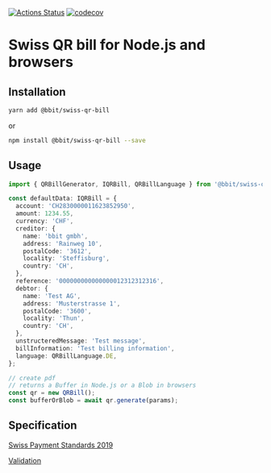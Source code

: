 [![Actions Status](https://github.com/bbit-cloud/swiss-qr-bill/workflows/Node%20CI/badge.svg)](https://github.com//bbit-cloud/swiss-qr-bill/actions)
[![codecov](https://codecov.io/gh/bbit-cloud/swiss-qr-bill/branch/master/graph/badge.svg)](https://codecov.io/gh/bbit-cloud/swiss-qr-bill)

# Swiss QR bill for Node.js and browsers

## Installation

```bash
yarn add @bbit/swiss-qr-bill
```

or

```bash
npm install @bbit/swiss-qr-bill --save
```

## Usage

```ts
import { QRBillGenerator, IQRBill, QRBillLanguage } from '@bbit/swiss-qr-bill';

const defaultData: IQRBill = {
  account: 'CH2830000011623852950',
  amount: 1234.55,
  currency: 'CHF',
  creditor: {
    name: 'bbit gmbh',
    address: 'Rainweg 10',
    postalCode: '3612',
    locality: 'Steffisburg',
    country: 'CH',
  },
  reference: '000000000000000012312312316',
  debtor: {
    name: 'Test AG',
    address: 'Musterstrasse 1',
    postalCode: '3600',
    locality: 'Thun',
    country: 'CH',
  },
  unstructeredMessage: 'Test message',
  billInformation: 'Test billing information',
  language: QRBillLanguage.DE,
};

// create pdf
// returns a Buffer in Node.js or a Blob in browsers
const qr = new QRBill();
const bufferOrBlob = await qr.generate(params);
```


## Specification

[Swiss Payment Standards 2019](https://www.paymentstandards.ch/dam/downloads/ig-qr-bill-en.pdf)

[Validation](https://www.swiss-qr-invoice.org/validator/?lang=de)
